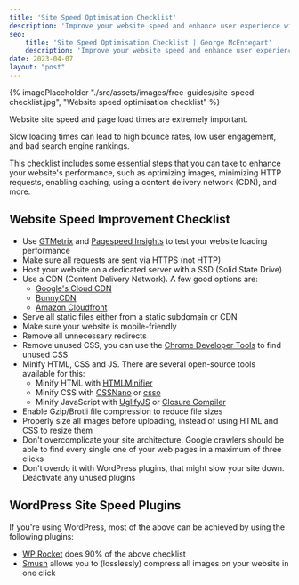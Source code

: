 ```yaml
---
title: 'Site Speed Optimisation Checklist'
description: 'Improve your website speed and enhance user experience with this site speed optimisation checklist for all the key performance areas of your website.'
seo: 
    title: 'Site Speed Optimisation Checklist | George McEntegart'
    description: 'Improve your website speed and enhance user experience with this site speed optimisation checklist for all the key performance areas of your website.'
date: 2023-04-07
layout: "post"
---
```


{% imagePlaceholder "./src/assets/images/free-guides/site-speed-checklist.jpg", "Website speed optimisation checklist" %}

Website site speed and page load times are extremely important.

Slow loading times can lead to high bounce rates, low user engagement, and bad search engine rankings.

This checklist includes some essential steps that you can take to enhance your website's performance, such as optimizing images, minimizing HTTP requests, enabling caching, using a content delivery network (CDN), and more.

## Website Speed Improvement Checklist

- Use [GTMetrix](https://gtmetrix.com/) and [Pagespeed Insights](https://pagespeed.web.dev/) to test your website loading performance
- Make sure all requests are sent via HTTPS (not HTTP)
- Host your website on a dedicated server with a SSD (Solid State Drive)
- Use a CDN (Content Delivery Network). A few good options are:
    - [Google's Cloud CDN](https://cloud.google.com/cdn)
    - [BunnyCDN](https://bunny.net/)
    - [Amazon Cloudfront](https://aws.amazon.com/cloudfront/)
- Serve all static files either from a static subdomain or CDN
- Make sure your website is mobile-friendly
- Remove all unnecessary redirects
- Remove unused CSS, you can use the [Chrome Developer Tools](https://developer.chrome.com/docs/devtools/) to find unused CSS
- Minify HTML, CSS and JS. There are several open-source tools available for this:
    - Minify HTML with [HTMLMinifier](https://www.npmjs.com/package/html-minifier)
    - Minify CSS with [CSSNano](https://cssnano.co/) or [csso](https://github.com/css/csso)
    - Minify JavaScript with [UglifyJS](https://www.npmjs.com/package/uglify-js) or [Closure Compiler](https://developers.google.com/closure/compiler)
- Enable Gzip/Brotli file compression to reduce file sizes
- Properly size all images before uploading, instead of using HTML and CSS to resize them
- Don't overcomplicate your site architecture. Google crawlers should be able to find every single one of your web pages in a maximum of three clicks
- Don't overdo it with WordPress plugins, that might slow your site down. Deactivate any unused plugins

## WordPress Site Speed Plugins 

If you're using WordPress, most of the above can be achieved by using the following plugins:

- [WP Rocket](https://wp-rocket.me/) does 90% of the above checklist
- [Smush](https://wordpress.org/plugins/wp-smushit/) allows you to (losslessly) compress all images on your website in one click